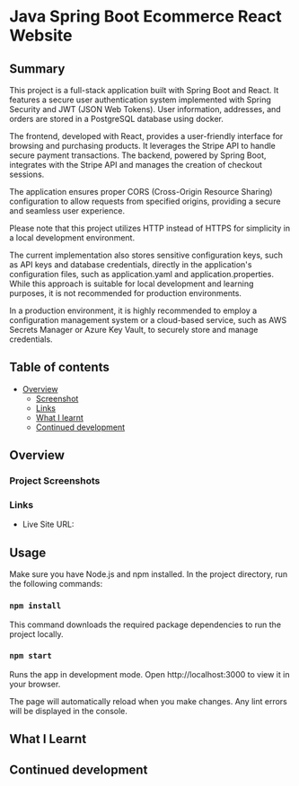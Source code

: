 # Java Spring Boot Ecommerce React Website

## Summary
This project is a full-stack application built with Spring Boot and React. It features a secure user authentication system implemented with Spring Security and JWT (JSON Web Tokens). User information, addresses, and orders are stored in a PostgreSQL database using docker.

The frontend, developed with React, provides a user-friendly interface for browsing and purchasing products. It leverages the Stripe API to handle secure payment transactions. The backend, powered by Spring Boot, integrates with the Stripe API and manages the creation of checkout sessions.

The application ensures proper CORS (Cross-Origin Resource Sharing) configuration to allow requests from specified origins, providing a secure and seamless user experience.

Please note that this project utilizes HTTP instead of HTTPS for simplicity in a local development environment.

The current implementation also stores sensitive configuration keys, such as API keys and database credentials, directly in the application's configuration files, such as application.yaml and application.properties. While this approach is suitable for local development and learning purposes, it is not recommended for production environments.

In a production environment, it is highly recommended to employ a configuration management system or a cloud-based service, such as AWS Secrets Manager or Azure Key Vault, to securely store and manage credentials. 

## Table of contents

- [Overview](#overview)
  - [Screenshot](#project-screenshots)
  - [Links](#links)
  - [What I learnt](#what-i-learnt)
  - [Continued development](#continued-development)


## Overview

### Project Screenshots
<span>
</span>

### Links
- Live Site URL: 

## Usage
Make sure you have Node.js and npm installed. In the project directory, run the following commands:

### `npm install`
This command downloads the required package dependencies to run the project locally.

### `npm start`
Runs the app in development mode. Open http://localhost:3000 to view it in your browser.

The page will automatically reload when you make changes. Any lint errors will be displayed in the console.

## What I Learnt


## Continued development
